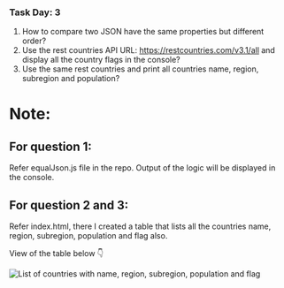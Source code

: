### Task Day: 3

1. How to compare two JSON have the same properties but different order?
2. Use the rest countries API URL: https://restcountries.com/v3.1/all and display all the country flags in the console?
3. Use the same rest countries and print all countries name, region, subregion and population?

# Note: 
## For question 1:
Refer equalJson.js file in the repo. Output of the logic will be displayed in the console. 
## For question 2 and 3:
Refer index.html, there I created a table that lists all the countries name, region, subregion, population and flag also.

View of the table below 👇 

![List of countries with name, region, subregion, population and flag](https://github.com/Sharavanakumar35/day-3-task/edit/main/tableSS.png)

